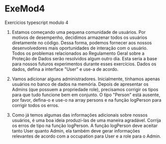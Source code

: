 # ExeMod4
Exercicios typescript modulo 4

1. Estamos começando uma pequena comunidade de usuários. Por motivos de desempenho, decidimos armazenar todos os usuários diretamente no código. Dessa forma, podemos fornecer aos nossos desenvolvedores mais oportunidades de interação com o usuário.
Todos os problemas relacionados ao Regulamento Geral sobre a Proteção de Dados serão resolvidos algum outro dia. Esta seria a base para nossos futuros experimentos durante esses exercícios.
Dados os dados, defina a interface "User" e use-a de acordo.


2. Vamos adicionar alguns administradores. Inicialmente, tínhamos apenas usuários no banco de dados na memória.
Depois de apresentar os Admins (que possuem a propriedade role), precisamos corrigir os tipos para que tudo funcione bem em conjunto.
O tipo "Person" está ausente, por favor, defina-o e use-o na array persons e na função logPerson para corrigir todos os erros.


3. Como já temos algumas das informações adicionais sobre nossos usuários, é uma boa ideia produzi-las de uma maneira agradável.
Corrija os erros de tipo na função logPerson. A função logPerson deve aceitar tanto User quanto Admin, ela também deve gerar informações relevantes de acordo com a occupation para User e a role para o Admin.
